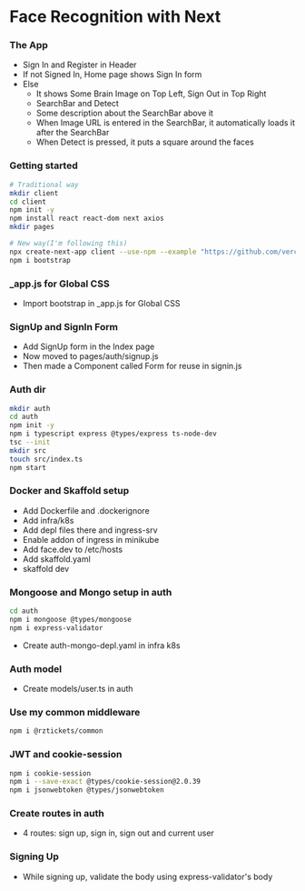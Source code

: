 # Face Recognition with Next

### The App

* Sign In and Register in Header
* If not Signed In, Home page shows Sign In form
* Else
  * It shows Some Brain Image on Top Left, Sign Out in Top Right
  * SearchBar and Detect
  * Some description about the SearchBar above it
  * When Image URL is entered in the SearchBar, it automatically loads it after the SearchBar
  * When Detect is pressed, it puts a square around the faces
### Getting started

```sh
# Traditional way
mkdir client
cd client
npm init -y
npm install react react-dom next axios
mkdir pages

# New way(I'm following this)
npx create-next-app client --use-npm --example "https://github.com/vercel/next-learn-starter/tree/master/learn-starter"
npm i bootstrap
```

### _app.js for Global CSS

* Import bootstrap in _app.js for Global CSS

### SignUp and SignIn Form

* Add SignUp form in the Index page
* Now moved to pages/auth/signup.js
* Then made a Component called Form for reuse in signin.js

### Auth dir

```sh
mkdir auth
cd auth
npm init -y
npm i typescript express @types/express ts-node-dev
tsc --init
mkdir src
touch src/index.ts
npm start
```

### Docker and Skaffold setup

* Add Dockerfile and .dockerignore
* Add infra/k8s
* Add depl files there and ingress-srv
* Enable addon of ingress in minikube
* Add face.dev to /etc/hosts
* Add skaffold.yaml
* skaffold dev

### Mongoose and Mongo setup in auth

```sh
cd auth
npm i mongoose @types/mongoose
npm i express-validator
```
* Create auth-mongo-depl.yaml in infra k8s

### Auth model

* Create models/user.ts in auth

### Use my common middleware

```sh
npm i @rztickets/common
```

### JWT and cookie-session

```sh
npm i cookie-session 
npm i --save-exact @types/cookie-session@2.0.39
npm i jsonwebtoken @types/jsonwebtoken
```

### Create routes in auth 

* 4 routes: sign up, sign in, sign out and current user

### Signing Up

* While signing up, validate the body using express-validator's body
